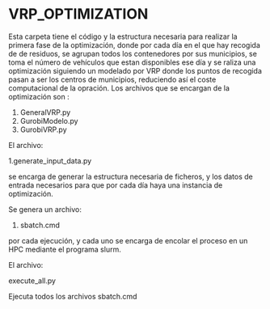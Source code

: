 # VRP_OPTIMIZATION

Esta carpeta tiene el código y la estructura necesaria para realizar la primera fase de la optimización, donde por cada día en el que hay recogida de 
de residuos, se agrupan todos los contenedores por sus municipios, se toma el número de vehículos que estan disponibles ese día y se raliza una optimización siguiendo un modelado por VRP donde los puntos de recogida pasan a ser los centros de municipios, reduciendo así el coste computacional de la opración.
Los archivos que se encargan de la optimización son :

1. GeneralVRP.py
2. GurobiModelo.py
3. GurobiVRP.py

El archivo: 

1.generate_input_data.py 

se encarga de generar la estructura necesaria de ficheros, y los datos de entrada necesarios para que por cada día haya una instancia de optimización.

Se genera un archivo:

1. sbatch.cmd

por cada ejecución, y cada uno se encarga de encolar el proceso en un HPC mediante el programa slurm.

El archivo:

execute_all.py

Ejecuta todos los archivos sbatch.cmd 

